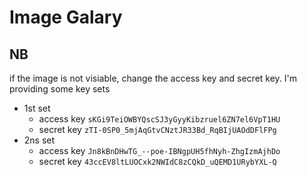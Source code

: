 # Image Galary
## NB
if the image is not visiable, change the access key and secret key.
I'm providing some key sets

- 1st set 
  - access key `sKGi9TeiOWBYQscSJ3yGyyKibzruel6ZN7el6VpT1HU`
  - secret key `zTI-0SP0_5mjAqGtvCNztJR33Bd_RqBIjUAOdDFlFPg`
- 2ns set
  - access key `Jn8kBnDHwTG_--poe-IBNgpUH5fhNyh-ZhgIzmAjhDo`
  - secret key `43ccEV8ltLUOCxk2NWIdC8zCQkD_uQEMD1URybYXL-Q`
